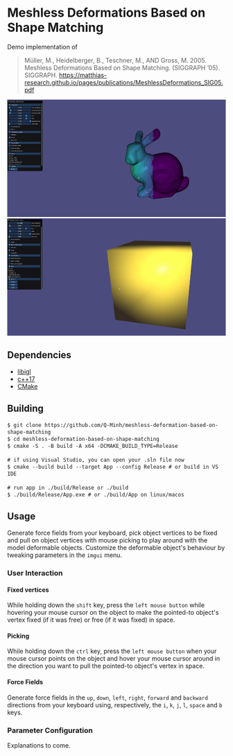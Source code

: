 # Meshless Deformations Based on Shape Matching

Demo implementation of 
> Müller, M., Heidelberger, B., Teschner, M., AND Gross, M.
> 2005. Meshless Deformations Based on Shape Matching. (SIGGRAPH ’05). SIGGRAPH. https://matthias-research.github.io/pages/publications/MeshlessDeformations_SIG05.pdf

![Sneak Peek Bunny Demo App](./doc/demo-bunny.gif)
![Sneak Peek Cube Demo App](./doc/demo-cube.gif)

## Dependencies

- [libigl](https://libigl.github.io/)
- [c++17](https://en.cppreference.com/w/)
- [CMake](https://cmake.org)

## Building
```
$ git clone https://github.com/Q-Minh/meshless-deformation-based-on-shape-matching
$ cd meshless-deformation-based-on-shape-matching
$ cmake -S . -B build -A x64 -DCMAKE_BUILD_TYPE=Release

# if using Visual Studio, you can open your .sln file now
$ cmake --build build --target App --config Release # or build in VS IDE

# run app in ./build/Release or ./build
$ ./build/Release/App.exe # or ./build/App on linux/macos
```

## Usage

Generate force fields from your keyboard, pick object vertices to be fixed and pull on object vertices with mouse picking to play around with the model deformable objects. Customize the deformable object's behaviour by tweaking parameters in the `imgui` menu.

### User Interaction
#### Fixed vertices

While holding down the `shift` key, press the `left mouse button` while hovering your mouse cursor on the object to make the pointed-to object's vertex fixed (if it was free) or free (if it was fixed) in space.

#### Picking

While holding down the `ctrl` key, press the `left mouse button` when your mouse cursor points on the object and hover your mouse cursor around in the direction you want to pull the pointed-to object's vertex in space.

#### Force Fields

Generate force fields in the `up`, `down`, `left`, `right`, `forward` and `backward` directions from your keyboard using, respectively, the `i`, `k`, `j`, `l`, `space` and `b` keys.

### Parameter Configuration

Explanations to come.